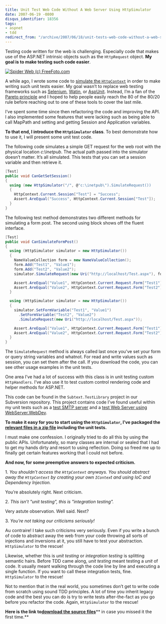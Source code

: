 ```yaml
---
title: Unit Test Web Code Without A Web Server Using HttpSimulator
date: 2007-06-19 -0800
disqus_identifier: 18356
tags:
- aspnet
- tdd
redirect_from: "/archive/2007/06/18/unit-tests-web-code-without-a-web-server-using-httpsimulator.aspx/"
---
```


Testing code written for the web is challenging. Especially code that makes use of the ASP.NET intrinsic objects such as the `HttpRequest` object. **My goal is to make testing such code easier**.

[![Spider Web (c) FreeFoto.com](https://haacked.com/images/haacked_com/WindowsLiveWriter/WriteUnitTestsForTheWebWithoutAWebServer_13D45/01_17_8---Spiders-Web_web_1.jpg)](http://www.freefoto.com/preview/01-17-8?ffid=01-17-8 "Spider Web (c) FreeFoto.com")

A while ago, I wrote some code to [simulate the `HttpContext`](https://haacked.com/archive/2005/06/11/simulating_httpcontext.aspx/ "Simulate HttpContext for Unit Tests Without Using Cassini nor IIS") in order to make writing such unit tests easier. My goal wasn’t to replace web testing frameworks such as [Selenium](http://www.openqa.org/selenium/ "Selenium Web Testing Tool"), [Watin](http://watin.sourceforge.net/ "Watin"), or [AspUnit](http://aspunit.sourceforge.net/ "AspUnit"). Instead, I’m a fan of the [Pareto principle](http://en.wikipedia.org/wiki/Pareto_principle "Pareto Principle on Wikipedia")
and I hoped to help people easily reach the 80 of the 80/20 rule before reaching out to one of these tools to cover the last mile.

I’ve spent some time since then refactoring the code and improving the API. I also implemented some features that were lacking such as being able to call MapPath and setting and getting Session and Application
variables.

**To that end, I introduce the `HttpSimulator` class**. To best demonstrate how to use it, I will present some unit test code.

The following code simulates a simple GET request for the web root with the physical location *c:\\inetpub*. The actual path passed into the simulator doesn’t matter. It’s all simulated. This tests that you can set a session variable and then retrieve it.

```csharp
[Test]
public void CanGetSetSession()
{
  using (new HttpSimulator("/", @"c:\inetpub\").SimulateRequest())
  {
    HttpContext.Current.Session["Test"] = "Success";
    Assert.AreEqual("Success", HttpContext.Current.Session["Test"]);
  }
}
```

The following test method demonstrates two different methods for simulating a form post. The second using block shows off the fluent interface.

```csharp
[Test]
public void CanSimulateFormPost()
{
  using (HttpSimulator simulator = new HttpSimulator())
  {
    NameValueCollection form = new NameValueCollection();
    form.Add("Test1", "Value1");
    form.Add("Test2", "Value2");
    simulator.SimulateRequest(new Uri("http://localhost/Test.aspx"), form);

    Assert.AreEqual("Value1", HttpContext.Current.Request.Form["Test1"]);
    Assert.AreEqual("Value2", HttpContext.Current.Request.Form["Test2"]);
  }

  using (HttpSimulator simulator = new HttpSimulator())
  {
    simulator.SetFormVariable("Test1", "Value1")
      .SetFormVariable("Test2", "Value2")
      .SimulateRequest(new Uri("http://localhost/Test.aspx"));

    Assert.AreEqual("Value1", HttpContext.Current.Request.Form["Test1"]);
    Assert.AreEqual("Value2", HttpContext.Current.Request.Form["Test2"]);
  }
}
```

The `SimulateRequest` method is always called last once you’ve set your form or query string variables and whatnot. For read and write values such as session, you can set them after the call. If you download the code, you can see other usage examples in the unit tests.

One area I’ve had a lot of success with this class is in unit testing custom `HttpHandlers`. I’ve also use it to test custom control rendering code and helper methods for ASP.NET.

This code can be found in the `Subtext.TestLibrary` project in our Subversion repository. This project contains code I’ve found useful within my unit tests such as a [test SMTP
server](https://haacked.com/archive/2006/05/30/ATestingMailServerForUnitTestingEmailFunctionality.aspx "A Testing Mail Server for Unit Testing Email Functionality") and a [test Web Server using WebServer.WebDev](https://haacked.com/archive/2006/12/12/Using_WebServer.WebDev_For_Unit_Tests.aspx "Using WebServer.WebDev for Unit Tests").

**To make it easy for you to start using the `HttpSimulator`, I’ve packaged the [relevant files in a zip file](https://haacked.com/code/HttpSimulator.zip "HttpSimulator Code") including the unit tests.**

I must make one confession. I originally tried to do all this by using the public APIs. Unfortunately, so many classes are internal or sealed that I had to get my hands dirty and resort to using reflection. Doing so freed me up to finally get certain features working that I could not before.

**And now, for some preemptive answers to expected criticism.**

​1. *You shouldn’t access the `HttpContext` anyways. You should abstract away the `HttpContext` by creating your own `IContex`t and using IoC and Dependency Injection.*

You’re absolutely right. Next criticism.

​2. *This isn’t "unit testing", this is "integration testing".*

Very astute observation. Well said. Next?

​3. *You’re not taking our criticisms seriously!*

Au contraire! I take such criticisms very seriously. Even if you write a bunch of code to abstract away the web from your code throwing all sorts of injections and inversions at it, you still have to test your abstraction. `HttpSimulator` to the rescue!

Likewise, whether this is *unit testing* or *integration testing* is splitting semantic hairs. Before TDD came along, *unit testing* meant testing a *unit* of code. It usually meant walking through the code line by line and executing a single function. If you want to call these integration tests, fine. `HttpSimulator` to the rescue!

Not to mention that in the real world, you sometimes don’t get to write code from scratch using sound TDD principles. A lot of time you inherit legacy code and the best you can do is try to write tests after-the-fact as you go before you refactor the code. Again, `HttpSimulator` to the rescue!

**Here is the link to**[**download the source files**](http://code.haacked.com/util/HttpSimulator.zip "HttpSimulator source files")** in case you missed it the first time.**

